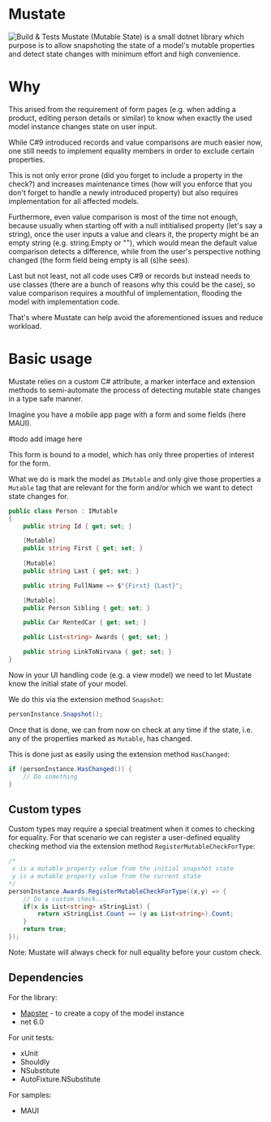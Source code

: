 # Mustate 
![Build & Tests](https://github.com/SamirKharchi/Mustate/actions/workflows/dotnet.yml/badge.svg)
Mustate (Mutable State) is a small dotnet library which purpose is to allow snapshoting the state of a model's mutable properties and detect state changes with minimum effort and high convenience.

# Why
This arised from the requirement of form pages (e.g. when adding a product, editing person details or similar) to know when exactly the used model instance changes state on user input. 

While C#9 introduced records and value comparisons are much easier now, one still needs to implement equality members in order to exclude certain properties.

This is not only error prone (did you forget to include a property in the check?) and increases maintenance times (how will you enforce that you don't forget to handle a newly introduced property) but also requires implementation for all affected models.

Furthermore, even value comparison is most of the time not enough, because usually when starting off with a null intitialised property (let's say a string), once the user inputs a value and clears it, the property might be an empty string (e.g. string.Empty or ""), which would mean the default value comparison detects a difference, while from the user's perspective nothing changed (the form field being empty is all (s)he sees).

Last but not least, not all code uses C#9 or records but instead needs to use classes (there are a bunch of reasons why this could be the case), so value comparison requires a mouthful of implementation, flooding the model with implementation code.

That's where Mustate can help avoid the aforementioned issues and reduce workload.

# Basic usage
Mustate relies on a custom C# attribute, a marker interface and extension methods to semi-automate the process of detecting mutable state changes in a type safe manner.

Imagine you have a mobile app page with a form and some fields (here MAUI).

#todo add image here

This form is bound to a model, which has only three properties of interest for the form.

What we do is mark the model as `IMutable` and only give those properties a `Mutable` tag that are relevant for the form and/or which we want to detect state changes for.


```csharp
public class Person : IMutable
{
    public string Id { get; set; }

    [Mutable]
    public string First { get; set; }
    
    [Mutable]
    public string Last { get; set; }

    public string FullName => $"{First} {Last}";

    [Mutable]
    public Person Sibling { get; set; } 

    public Car RentedCar { get; set; }

    public List<string> Awards { get; set; }

    public string LinkToNirvana { get; set; }
}
```

Now in your UI handling code (e.g. a view model) we need to let Mustate know the initial state of your model. 

We do this via the extension method `Snapshot`:

```csharp
personInstance.Snapshot();
```

Once that is done, we can from now on check at any time if the state, i.e. any of the properties marked as `Mutable`, has changed.

This is done just as easily using the extension method `HasChanged`:

```csharp
if (personInstance.HasChanged()) {
    // Do something
}
```

## Custom types

Custom types may require a special treatment when it comes to checking for equality. For that scenario we can register a user-defined equality checking method via the extension method `RegisterMutableCheckForType`:

```csharp
/*
 x is a mutable property value from the initial snapshot state
 y is a mutable property value from the current state 
*/
personInstance.Awards.RegisterMutableCheckForType((x,y) => {
    // Do a custom check...
    if(x is List<string> xStringList) {
        return xStringList.Count == (y as List<string>).Count;
    }
    return true;
});
```

Note: Mustate will always check for null equality before your custom check.

## Dependencies
For the library:
- [Mapster](https://github.com/MapsterMapper/Mapster) - to create a copy of the model instance
- net 6.0

For unit tests:
- xUnit
- Shouldly
- NSubstitute
- AutoFixture.NSubstitute

For samples:
- MAUI
